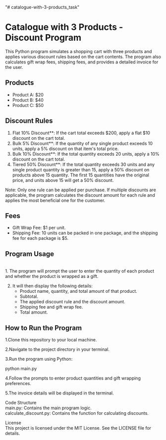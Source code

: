 "# catalogue-with-3-products_task" 
# Catalogue with 3 Products - Discount Program

This Python program simulates a shopping cart with three products and applies various discount rules based on the cart contents. The program also calculates gift wrap fees, shipping fees, and provides a detailed invoice for the user.
<br/>
## Products <br/>

- Product A: $20 <br/>
- Product B: $40<br/>
- Product C: $50<br/>

## Discount Rules <br/>

1. Flat 10% Discount**: If the cart total exceeds $200, apply a flat $10 discount on the cart total. <br/>
2. Bulk 5% Discount**: If the quantity of any single product exceeds 10 units, apply a 5% discount on that item's total price. <br/>
3. Bulk 10% Discount**: If the total quantity exceeds 20 units, apply a 10% discount on the cart total. <br/>
4. Tiered 50% Discount**: If the total quantity exceeds 30 units and any single product quantity is greater than 15, apply a 50% discount on products above 15 quantity. The first 15 quantities have the original price, and units above 15 will get a 50% discount. <br/>

Note: Only one rule can be applied per purchase. If multiple discounts are applicable, the program calculates the discount amount for each rule and applies the most beneficial one for the customer. <br/>

## Fees <br/>

- Gift Wrap Fee: $1 per unit. <br/>
- Shipping Fee: 10 units can be packed in one package, and the shipping fee for each package is $5. <br/>

## Program Usage<br/>
<br/>
1. The program will prompt the user to enter the quantity of each product and whether the product is wrapped as a gift. <br/>

2. It will then display the following details: <br/>
   - Product name, quantity, and total amount of that product.<br/>
   - Subtotal.<br/>
   - The applied discount rule and the discount amount.<br/>
   - Shipping fee and gift wrap fee.<br/>
   - Total amount.<br/>

## How to Run the Program <br/> 
1.Clone this repository to your local machine.<br/> 

2.Navigate to the project directory in your terminal.<br/> 

3.Run the program using Python:<br/> 

  python main.py <br/> 
  
4.Follow the prompts to enter product quantities and gift wrapping preferences.<br/> 

5.The invoice details will be displayed in the terminal.<br/> 

Code Structure<br/> 
main.py: Contains the main program logic.<br/> 
calculate_discount.py: Contains the function for calculating discounts.<br/> 

License<br/> 
This project is licensed under the MIT License. See the LICENSE file for details.<br/> 



 
 
